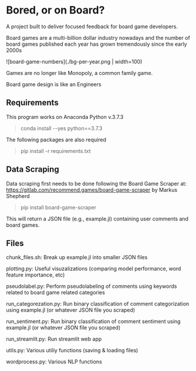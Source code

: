 # Bored, or on Board?
A project built to deliver focused feedback for board game developers.

Board games are a multi-billion dollar industry nowadays and the number of board games published each year has grown tremendously since the early 2000s

![board-game-numbers](./bg-per-year.png | width=100)

Games are no longer like Monopoly, a common family game.

Board game design is like an Engineers

## Requirements
This program works on Anaconda Python v.3.7.3
> conda install --yes python==3.7.3

The following packages are also required

> pip install -r requirements.txt

## Data Scraping

Data scraping first needs to be done following the Board Game Scraper at: https://gitlab.com/recommend.games/board-game-scraper
by Markus Shepherd

> pip install board-game-scraper

This will return a JSON file (e.g., example.jl) containing user comments and board games. 

## Files 

chunk_files.sh: Break up example.jl into smaller JSON files 

plotting.py: Useful visuzalizations (comparing model performance, word feature importance, etc)

pseudolabel.py: Perform pseudolabeling of comments using keywords related to board game related categories

run_categorezation.py: Run binary classification of comment categorization using example.jl (or whatever JSON file you scraped)

run_sentiment.py: Run binary classification of comment sentiment using example.jl (or whatever JSON file you scraped)

run_streamlit.py: Run streamlit web app

utils.py: Various utiliy functions (saving & loading files)

wordprocess.py: Various NLP functions

